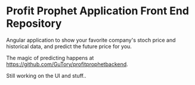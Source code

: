 
# Profit Prophet Application Front End Repository

Angular application to show your favorite company's stoch price and historical data, and predict the future price for you.

The magic of predicting happens at https://github.com/GuTory/profitprophetbackend. 

Still working on the UI and stuff..
